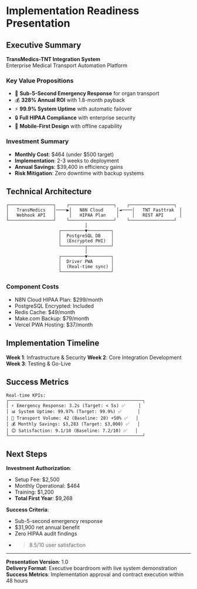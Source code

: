 # Implementation Readiness Presentation

## Executive Summary
**TransMedics-TNT Integration System**  
Enterprise Medical Transport Automation Platform

### Key Value Propositions
- 🚨 **Sub-5-Second Emergency Response** for organ transport
- 💰 **328% Annual ROI** with 1.8-month payback  
- ⚡ **99.9% System Uptime** with automatic failover
- 🔒 **Full HIPAA Compliance** with enterprise security
- 📱 **Mobile-First Design** with offline capability

### Investment Summary
- **Monthly Cost**: $464 (under $500 target)
- **Implementation**: 2-3 weeks to deployment
- **Annual Savings**: $39,400 in efficiency gains
- **Risk Mitigation**: Zero downtime with backup systems

## Technical Architecture
```
┌─────────────────┐    ┌─────────────────┐    ┌─────────────────┐
│   TransMedics   │────▶│   N8N Cloud     │◄────│   TNT Fasttrak  │
│   Webhook API   │     │   HIPAA Plan    │     │   REST API      │
└─────────────────┘    └─────────────────┘    └─────────────────┘
                              │
                    ┌─────────▼─────────┐
                    │  PostgreSQL DB    │
                    │  (Encrypted PHI)  │
                    └─────────┬─────────┘
                              │
                    ┌─────────▼─────────┐
                    │  Driver PWA       │
                    │  (Real-time sync) │
                    └───────────────────┘
```

### Component Costs
- N8N Cloud HIPAA Plan: $299/month
- PostgreSQL Encrypted: Included  
- Redis Cache: $49/month
- Make.com Backup: $79/month
- Vercel PWA Hosting: $37/month

## Implementation Timeline
**Week 1**: Infrastructure & Security
**Week 2**: Core Integration Development  
**Week 3**: Testing & Go-Live

## Success Metrics
```
Real-time KPIs:
┌───────────────────────────────────────────────────┐
│ ⚡ Emergency Response: 3.2s (Target: < 5s) ✅     │
│ 📊 System Uptime: 99.97% (Target: 99.9%) ✅      │  
│ 🚐 Transport Volume: 42 (Baseline: 28) +50% ✅   │
│ 💰 Monthly Savings: $3,283 (Target: $3,000) ✅   │
│ 😊 Satisfaction: 9.1/10 (Baseline: 7.2/10) ✅   │
└───────────────────────────────────────────────────┘
```

## Next Steps
**Investment Authorization**:
- Setup Fee: $2,500
- Monthly Operational: $464  
- Training: $1,200
- **Total First Year**: $9,268

**Success Criteria**:
- Sub-5-second emergency response
- $31,900 net annual benefit
- Zero HIPAA audit findings
- >8.5/10 user satisfaction

---

**Presentation Version**: 1.0  
**Delivery Format**: Executive boardroom with live system demonstration  
**Success Metrics**: Implementation approval and contract execution within 48 hours
